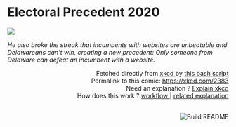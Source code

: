 # <b>Electoral Precedent 2020</b>

[![](https://imgs.xkcd.com/comics/electoral_precedent_2020.png)](https://xkcd.com/2383)

<i>He also broke the streak that incumbents with websites are unbeatable and Delawareans can&#39;t win, creating a new precedent: Only someone from Delaware can defeat an incumbent with a website.</i>

<div align="right">
  Fetched directly from
  <a href="https://xkcd.com">
    xkcd
  </a>
  by
  <a href="https://github.com/Vanille-N/Vanille-N/blob/master/fetch">
    this bash script
  </a>
</div>
<div align="right">
  Permalink to this comic:
  <a href="https://xkcd.com/2383">
    https://xkcd.com/2383
  </a>
</div>
<div align="right">
  Need an explanation ?
  <a href="https://www.explainxkcd.com/wiki/index.php/2383">
    Explain xkcd
  </a>
</div>
<div align="right">
  How does this work ?
  <a href="https://github.com/Vanille-N/Vanille-N/blob/master/.github/workflows/build.yml">
    workflow
  </a>
  |
  <a href="https://simonwillison.net/2020/Jul/10/self-updating-profile-readme/">
    related explanation
  </a>
</div><br>

<a href="https://github.com/Vanille-N/Vanille-N/actions"><img src="https://github.com/Vanille-N/Vanille-N/workflows/Build%20README/badge.svg" align="right" alt="Build README"></a>
